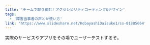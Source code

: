 ```yaml
---
title: 'チームで取り組む！アクセシビリティコーディング&デザイン'
tags:
  - '障害当事者の声とか使い方'
link: 'https://www.slideshare.net/KobayashiDaisuke1/ss-81885664'
---
```


実際のサービスやアプリをその場でユーザーテストするぞ。
